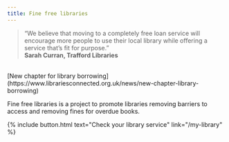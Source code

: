 ```yaml
---
title: Fine free libraries
---
```


> &ldquo;We believe that moving to a completely free loan service will encourage more people to use their local library while offering a service that’s fit for purpose.&rdquo;<br/>**Sarah Curran, Trafford Libraries**
<br/>
[New chapter for library borrowing](https://www.librariesconnected.org.uk/news/new-chapter-library-borrowing)

Fine free libraries is a project to promote libraries removing barriers to access and removing fines for overdue books.

{% include button.html text="Check your library service" link="/my-library" %}
